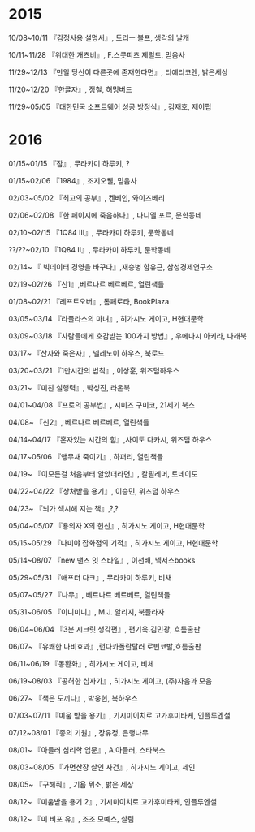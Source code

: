 # 2015

10/08~10/11 『감정사용 설명서』, 도리ㅡ 볼프, 생각의 날개

10/11~11/28 『위대한 개츠비』, F.스콧피츠 제럴드, 믿음사

11/29~12/13 『만일 당신이 다른곳에 존재한다면』, 티에리코엔, 밝은세상

11/20~12/20 『한글자』, 정철, 허밍버드

11/29~05/05 『대한민국 소프트웨어 성공 방정식』, 김재호, 제이펍

# 2016

01/15~01/15 『잠』, 무라카미 하루키, ?

01/15~02/06 『1984』, 조지오웰, 믿음사

02/03~05/02 『최고의 공부』, 켄베인, 와이즈베리

02/06~02/08 『한 페이지에 죽음하나』, 다니엘 포르, 문학동네

02/10~02/15 『1Q84 III』, 무라카미 하루키, 문학동네

??/??~02/10 『1Q84 II』, 무라카미 하루키, 문학동네

02/14~        『 빅데이터 경영을 바꾸다』,재승병 함유근, 삼성경제연구소

02/19~02/26 『신1』,베르나르 베르베르, 열린책들

01/08~02/21 『레프트오버』, 톰페로타, BookPlaza

03/05~03/14 『라플라스의 마녀』, 히가시노 게이고, H현대문학

03/09~03/18 『사람들에게 호감받는 100가지 방법』, 우에나시 아키라, 나래북

03/17~       『산자와 죽은자』, 넬레노이 하우스, 북로드

03/20~03/21 『1만시간의 법칙』, 이상훈, 위즈덤하우스

03/21~       『미친 실행력』, 박성진, 라온북

04/01~04/08 『프로의 공부법』, 시미즈 구미코, 21세기 북스

04/08~       『신2』, 베르나르 베르베르, 열린책들

04/14~04/17 『혼자있는 시간의 힘』,사이토 다카시, 위즈덤 하우스

04/17~05/06 『앵무새 죽이기』, 하퍼리, 열린책들

04/19~       『이모든걸 처음부터 알았더라면』, 칼필레머, 토네이도

04/22~04/22 『상처받을 용기』, 이승민, 위즈덤 하우스

04/23~       『뇌가 섹시해 지는 책』,?,?

05/04~05/07 『용의자 X의 헌신』, 히가시노 게이고, H현대문학

05/15~05/29 『나미야 잡화점의 기적』, 히가시노 게이고, H현대문학

05/14~08/07 『new 맨즈 잇 스타일』, 이선배, 넥서스books

05/29~05/31 『애프터 다크』, 무라카미 하루키, 비채

05/07~05/27 『나무』, 베르나르 베르베르, 열린책들

05/31~06/05 『이니미니』, M.J. 알리지, 북플라자

06/04~06/04 『3분 시크릿 생각편』, 편기욱.김민광, 흐름출판

06/07~       『유쾌한 나비효과』,런다카폴란탈러 로빈코발,흐름출판

06/11~06/19 『몽환화』, 히가시노 게이고, 비체

06/19~08/03 『공허한 십자가』, 히가시노 게이고, (주)자음과 모음

06/27~       『책은 도끼다』, 박웅현, 북하우스

07/03~07/11 『미움 받을 용기』, 기시미이치로 고가후미타케, 인플루엔셜

07/12~08/01 『종의 기원』, 장유정, 은행나무

08/01~       『아들러 심리학 입문』, A.아들러, 스타북스

08/03~08/05 『가면산장 살인 사건』, 히가시노 게이고, 제인

08/05~       『구해줘』, 기욤 뮈소, 밝은 세상

08/12~       『미움받을 용기 2』, 기시미이치로 고가후미타케, 인플루엔셜

08/12~       『미 비포 유』, 조조 모예스, 살림